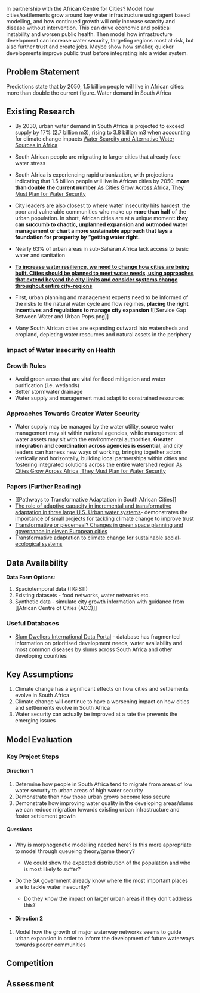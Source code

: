 In partnership with the African Centre for Cities? Model how cities/settlements grow around key water infrastructure using agent based modelling, and how continued growth will only increase scarcity and disease without intervention. This can drive economic and political instability and worsen public health. Then model how infrastructure development can increase water security, targeting regions most at risk, but also further trust and create jobs. Maybe show how smaller, quicker developments improve public trust before integrating into a wider system.
## Problem Statement

Predictions state that by 2050, 1.5 billion people will live in African cities: more than double the current figure. Water demand in South Africa
## Existing Research

- By 2030, urban water demand in South Africa is projected to exceed supply by 17% (2.7 billion m3), rising to 3.8 billion m3 when accounting for climate change impacts [Water Scarcity and Alternative Water Sources in Africa](https://www.tandfonline.com/doi/full/10.1080/1573062X.2022.2026984)
- South African people are migrating to larger cities that already face water stress

- South Africa is experiencing rapid urbanization, with projections indicating that 1.5 billion people will live in African cities by 2050, **more than double the current number** [As Cities Grow Across Africa, They Must Plan for Water Security](https://www.wri.org/insights/cities-grow-across-africa-they-must-plan-water-security)
- City leaders are also closest to where water insecurity hits hardest: the poor and vulnerable communities who make up **more than half** of the urban population. In short, African cities are at a unique moment: **they can succumb to chaotic, unplanned expansion and outmoded water management or chart a more sustainable approach that lays a foundation for prosperity by “getting water right.**
- Nearly 63% of urban areas in sub-Saharan Africa lack access to basic water and sanitation
- <b><u>To increase water resilience, we need to change how cities are being built. Cities should be planned to meet water needs, using approaches that extend beyond the city limits and consider systems change throughout entire city-regions</u></b>
- First, urban planning and management experts need to be informed of the risks to the natural water cycle and flow regimes, **placing the right incentives and regulations to manage city expansion**
![[Service Gap Between Water and Urban Pops.png]]
- Many South African cities are expanding outward into watersheds and cropland, depleting water resources and natural assets in the periphery
### Impact of Water Insecurity on Health

### Growth Rules

- Avoid green areas that are vital for flood mitigation and water purification (i.e. wetlands)
- Better stormwater drainage
- Water supply and management must adapt to constrained resources
### Approaches Towards Greater Water Security

- Water supply may be managed by the water utility, source water management may sit within national agencies, while management of water assets may sit with the environmental authorities. **Greater integration and coordination across agencies is essential**, and city leaders can harness new ways of working, bringing together actors vertically and horizontally, building local partnerships within cities and fostering integrated solutions across the entire watershed region [As Cities Grow Across Africa, They Must Plan for Water Security](https://www.wri.org/insights/cities-grow-across-africa-they-must-plan-water-security)
### Papers (Further Reading)
- [[Pathways to Transformative Adaptation in South African Cities]]
- [The role of adaptive capacity in incremental and transformative adaptation in three large U.S. Urban water systems](https://www.sciencedirect.com/science/article/pii/S0959378023000158)- demonstrates the importance of small projects for tackling climate change to improve trust
-  [Transformative or piecemeal? Changes in green space planning and governance in eleven European cities](https://www.tandfonline.com/doi/full/10.1080/09654313.2022.2139594)
 - [Transformative adaptation to climate change for sustainable social-ecological systems](https://www.sciencedirect.com/science/article/pii/S1462901119305337)
## Data Availability

**Data Form Options**:
1. Spaciotemporal data ([[GIS]])
2. Existing datasets - food networks, water networks etc.
3. Synthetic data - simulate city growth information with guidance from [[African Centre of Cities (ACC)]]
### Useful Databases

- [Slum Dwellers International Data Portal](https://sdinet.org/explore-our-data/country/?country=south-africa) - database has fragmented information on prioritised development needs, water availability and most common diseases by slums across South Africa and other developing countries

## Key Assumptions

1. Climate change has a significant effects on how cities and settlements evolve in South Africa
2. Climate change will continue to have a worsening impact on how cities and settlements evolve in South Africa
3. Water security can actually be improved at a rate the prevents the emerging issues
## Model Evaluation

### Key Project Steps

#### Direction 1

1. Determine how people in South Africa tend to migrate from areas of low water security to urban areas of high water security
2. Demonstrate then how those urban grows become less secure
3. Demonstrate how improving water quality in the developing areas/slums we can reduce migration towards existing urban infrastructure and foster settlement growth
##### Questions
- Why is morphogenetic modelling needed here? Is this more appropriate to model through queueing theory/game theory?
	- We could show the expected distribution of the population and who is most likely to suffer?
- Do the SA government already know where the most important places are to tackle water insecurity?
	- Do they know the impact on larger urban areas if they don't address this?

- #### Direction 2

1. Model how the growth of major waterway networks seems to guide urban expansion in order to inform the development of future waterways towards poorer communities
## Competition

## Assessment



